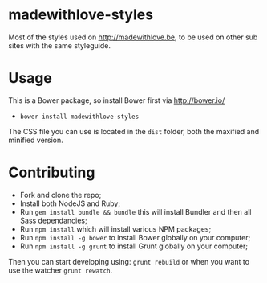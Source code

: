 # madewithlove-styles

Most of the styles used on http://madewithlove.be, to be used on other sub sites with the same styleguide.

# Usage

This is a Bower package, so install Bower first via <http://bower.io/>

* `bower install madewithlove-styles`

The CSS file you can use is located in the `dist` folder, both the maxified and minified version.

# Contributing

* Fork and clone the repo;
* Install both NodeJS and Ruby;
* Run `gem install bundle && bundle` this will install Bundler and then all Sass dependancies;
* Run `npm install` which will install various NPM packages;
* Run `npm install -g bower` to install Bower globally on your computer;
* Run `npm install -g grunt` to install Grunt globally on your computer;

Then you can start developing using: `grunt rebuild` or when you want to use the watcher `grunt rewatch`.